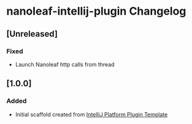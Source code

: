 <!-- Keep a Changelog guide -> https://keepachangelog.com -->

# nanoleaf-intellij-plugin Changelog

## [Unreleased]
### Fixed
- Launch Nanoleaf http calls from thread

## [1.0.0]
### Added
- Initial scaffold created from [IntelliJ Platform Plugin Template](https://github.com/JetBrains/intellij-platform-plugin-template)
